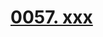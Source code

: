 # [0057. xxx](https://github.com/Tdahuyou/TNotes.react/tree/main/notes/0057.%20xxx)

<!-- region:toc -->

<!-- endregion:toc -->
